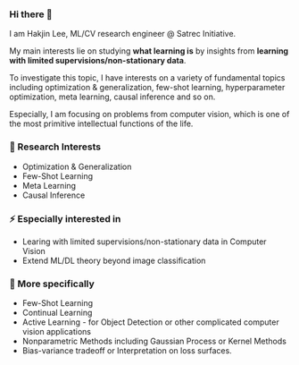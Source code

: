### Hi there 👋
I am Hakjin Lee, ML/CV research engineer @ Satrec Initiative.

My main interests lie on studying **what learning is** by insights from **learning with limited supervisions/non-stationary data**.

To investigate this topic, I have interests on a variety of fundamental topics including optimization & generalization, few-shot learning, hyperparameter optimization, meta learning, causal inference and so on.

Especially, I am focusing on problems from computer vision, which is one of the most primitive intellectual functions of the life.

### 🔭 Research Interests
* Optimization & Generalization
* Few-Shot Learning
* Meta Learning
* Causal Inference

### ⚡ Especially interested in
* Learing with limited supervisions/non-stationary data in Computer Vision
* Extend ML/DL theory beyond image classification

### 🤔 More specifically
* Few-Shot Learning
* Continual Learning
* Active Learning - for Object Detection or other complicated computer vision applications
* Nonparametric Methods including Gaussian Process or Kernel Methods
* Bias-variance tradeoff or Interpretation on loss surfaces.

<!--
**nijkah/nijkah** is a ✨ _special_ ✨ repository because its `README.md` (this file) appears on your GitHub profile.

Here are some ideas to get you started:

- 🔭 I’m currently working on ...
- 🌱 I’m currently learning ...
- 👯 I’m looking to collaborate on ...
- 🤔 I’m looking for help with ...
- 💬 Ask me about ...
- 📫 How to reach me: ...
- 😄 Pronouns: ...
- ⚡ Fun fact: ...
-->

